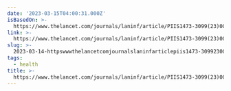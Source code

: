 ```yaml
---
date: '2023-03-15T04:00:31.000Z'
isBasedOn: >-
  https://www.thelancet.com/journals/laninf/article/PIIS1473-3099(23)00138-X/fulltext
link: >-
  https://www.thelancet.com/journals/laninf/article/PIIS1473-3099(23)00138-X/fulltext
slug: >-
  2023-03-14-httpswwwthelancetcomjournalslaninfarticlepiis1473-30992300138-xfulltext
tags:
  - health
title: >-
  https://www.thelancet.com/journals/laninf/article/PIIS1473-3099(23)00138-X/fulltext
---
```

 
